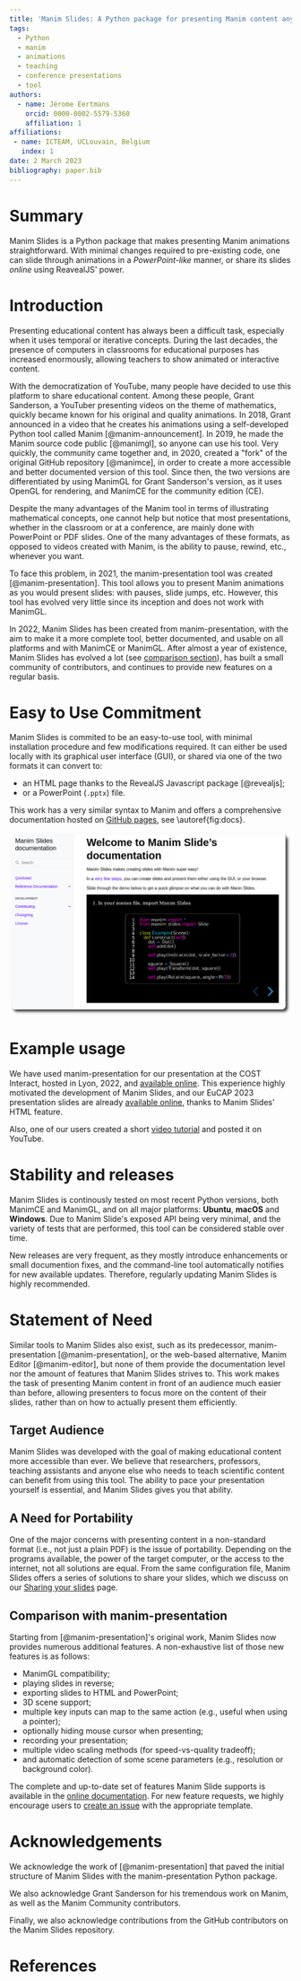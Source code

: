```yaml
---
title: 'Manim Slides: A Python package for presenting Manim content anywhere'
tags:
  - Python
  - manim
  - animations
  - teaching
  - conference presentations
  - tool
authors:
  - name: Jérome Eertmans
    orcid: 0000-0002-5579-5360
    affiliation: 1
affiliations:
 - name: ICTEAM, UCLouvain, Belgium
   index: 1
date: 2 March 2023
bibliography: paper.bib
---
```


# Summary

Manim Slides is a Python package that makes presenting Manim animations
straightforward. With minimal changes required to pre-existing code, one can
slide through animations in a *PowerPoint-like* manner, or share its slides
*online* using ReavealJS' power.

# Introduction

Presenting educational content has always been a difficult task, especially
when it uses temporal or iterative concepts. During the last decades, the
presence of computers in classrooms for educational purposes has increased
enormously, allowing teachers to show animated or interactive content.

With the democratization of YouTube, many people have decided to use this
platform to share educational content. Among these people, Grant Sanderson, a
YouTuber presenting videos on the theme of mathematics, quickly became known
for his original and quality animations. In 2018, Grant announced in a video
that he creates his animations using a self-developed Python tool called Manim
[@manim-announcement]. In 2019, he made the Manim source code public [@manimgl],
so anyone can use his tool. Very quickly, the community came together and, in
2020, created a "fork" of the original GitHub repository [@manimce], in order to
create a more accessible and better documented version of this tool. Since then,
the two versions are differentiated by using ManimGL for Grant Sanderson's
version, as it uses OpenGL for rendering, and ManimCE for the community edition
(CE).

Despite the many advantages of the Manim tool in terms of illustrating
mathematical concepts, one cannot help but notice that most presentations,
whether in the classroom or at a conference, are mainly done with PowerPoint
or PDF slides. One of the many advantages of these formats, as opposed to videos
created with Manim, is the ability to pause, rewind, etc., whenever you want.

To face this problem, in 2021, the manim-presentation tool was created
[@manim-presentation]. This tool allows you to present Manim animations as you
would present slides: with pauses, slide jumps, etc. However, this tool has
evolved very little since its inception and does not work with ManimGL.

In 2022, Manim Slides has been created from manim-presentation, with the aim
to make it a more complete tool, better documented, and usable on all platforms
and with ManimCE or ManimGL. After almost a year of existence, Manim Slides has
evolved a lot (see
[comparison section](#comparison-with-manim-presentation)),
has built a small community of contributors, and continues to
provide new features on a regular basis.

# Easy to Use Commitment

Manim Slides is commited to be an easy-to-use tool, with minimal installation
procedure and few modifications required. It can either be used locally with its
graphical user interface (GUI), or shared via one of the two formats it can
convert to:

* an HTML page thanks to the RevealJS Javascript package [@revealjs];
* or a PowerPoint (`.pptx`) file.

This work has a very similar syntax to Manim and offers a comprehensive
documentation hosted on [GitHub pages](https://jeertmans.github.io/manim-slides/), see
\autoref{fig:docs}.

![Manim Slides' documentation homepage.\label{fig:docs}](docs.png)

# Example usage

We have used manim-presentation for our presentation at the COST
Interact, hosted in Lyon, 2022, and
[available online](https://web.archive.org/web/20230507184944/https://eertmans.be/posts/cost-interact-presentation/).
This experience highly motivated the development of Manim Slides, and our
EuCAP 2023 presentation slides are already
[available online](https://web.archive.org/web/20230507211243/https://eertmans.be/posts/eucap-presentation/), thanks
to Manim Slides' HTML feature.

Also, one of our users created a short
[video tutorial](https://www.youtube.com/watch?v=Oc9g89VzKsY&ab_channel=TheoremofBeethoven)
and posted it on YouTube.

# Stability and releases

Manim Slides is continously tested on most recent Python versions, both ManimCE
and ManimGL, and on all major platforms: **Ubuntu**, **macOS** and **Windows**. Due to Manim
Slide's exposed API being very minimal, and the variety of tests that are
performed, this tool can be considered stable over time.

New releases are very frequent, as they mostly introduce enhancements or small
documention fixes, and the command-line tool automatically notifies for new
available updates. Therefore, regularly updating Manim Slides is highly
recommended.

# Statement of Need

Similar tools to Manim Slides also exist, such as its predecessor,
manim-presentation [@manim-presentation], or the web-based alternative, Manim
Editor [@manim-editor], but none of them provide the documentation level nor the
amount of features that Manim Slides strives to. This work makes the task of
presenting Manim content in front of an audience much easier than before,
allowing presenters to focus more on the content of their slides, rather than on
how to actually present them efficiently.

## Target Audience

Manim Slides was developed with the goal of making educational content more
accessible than ever. We believe that researchers, professors, teaching
assistants and anyone else who needs to teach scientific content can benefit
from using this tool. The ability to pace your presentation yourself is
essential, and Manim Slides gives you that ability.

## A Need for Portability

One of the major concerns with presenting content in a non-standard format
(i.e., not just a plain PDF) is the issue of portability.
Depending on the programs available, the power of the target computer,
or the access to the internet, not all solutions are equal.
From the same configuration file, Manim Slides offers a series of solutions to
share your slides, which we discuss on our
[Sharing your slides](https://jeertmans.github.io/manim-slides/reference/sharing.html)
page.

## Comparison with manim-presentation

Starting from [@manim-presentation]'s original work, Manim Slides now provides
numerous additional features.
A non-exhaustive list of those new features is as follows:

* ManimGL compatibility;
* playing slides in reverse;
* exporting slides to HTML and PowerPoint;
* 3D scene support;
* multiple key inputs can map to the same action
  (e.g., useful when using a pointer);
* optionally hiding mouse cursor when presenting;
* recording your presentation;
* multiple video scaling methods (for speed-vs-quality tradeoff);
* and automatic detection of some scene parameters
  (e.g., resolution or background color).

The complete and up-to-date set of features Manim Slide supports is
available in the
[online documentation](https://jeertmans.github.io/manim-slides/).
For new feature requests, we highly encourage users to
[create an issue](https://github.com/jeertmans/manim-slides/issues/new/choose)
with the appropriate template.

# Acknowledgements

We acknowledge the work of [@manim-presentation] that paved the initial structure
of Manim Slides with the manim-presentation Python package.

We also acknowledge Grant Sanderson for his tremendous work on Manim, as
well as the Manim Community contributors.

Finally, we also acknowledge contributions from the GitHub contributors on the
Manim Slides repository.

# References
